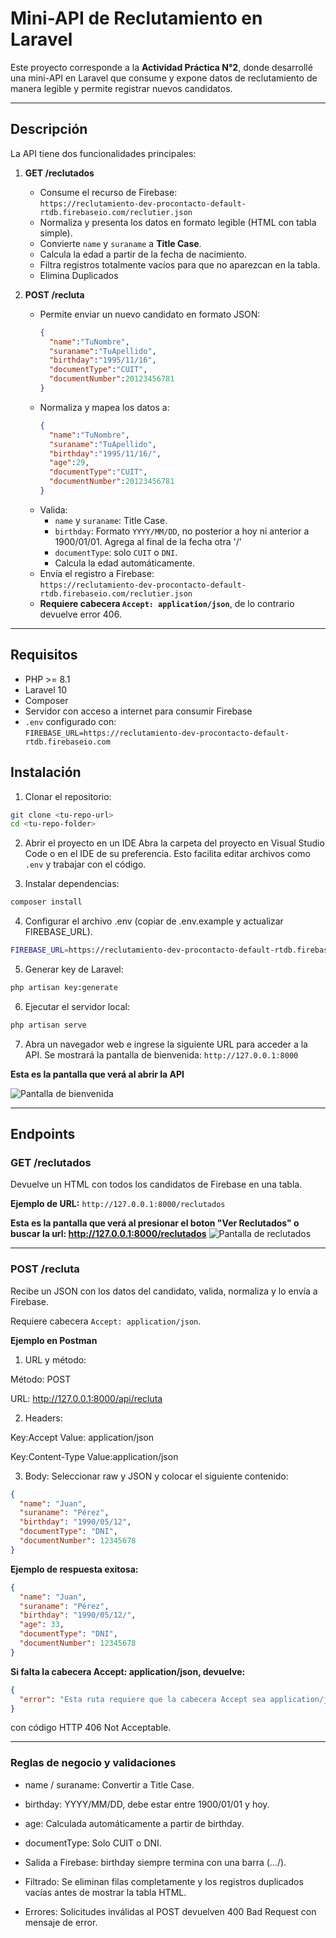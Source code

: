 # Mini-API de Reclutamiento en Laravel

Este proyecto corresponde a la **Actividad Práctica N°2**, donde desarrollé una mini-API en Laravel que consume y expone datos de reclutamiento de manera legible y permite registrar nuevos candidatos.

---

## Descripción

La API tiene dos funcionalidades principales:

1. **GET /reclutados**  
   - Consume el recurso de Firebase:  
     `https://reclutamiento-dev-procontacto-default-rtdb.firebaseio.com/reclutier.json`  
   - Normaliza y presenta los datos en formato legible (HTML con tabla simple).  
   - Convierte `name` y `suraname` a **Title Case**.  
   - Calcula la edad a partir de la fecha de nacimiento.  
   - Filtra registros totalmente vacíos para que no aparezcan en la tabla. 
   - Elimina Duplicados 

2. **POST /recluta**  
   - Permite enviar un nuevo candidato en formato JSON:  
     ```json
     {
       "name":"TuNombre",
       "suraname":"TuApellido",
       "birthday":"1995/11/16",
       "documentType":"CUIT",
       "documentNumber":20123456781
     }
     ```
   - Normaliza y mapea los datos a:  
     ```json
     {
       "name":"TuNombre",
       "suraname":"TuApellido",
       "birthday":"1995/11/16/",
       "age":29,
       "documentType":"CUIT",
       "documentNumber":20123456781
     }
     ```
   - Valida:
     - `name` y `suraname`: Title Case.  
     - `birthday`: Formato `YYYY/MM/DD`, no posterior a hoy ni anterior a 1900/01/01. Agrega al final de la fecha otra '/'
     - `documentType`: solo `CUIT` o `DNI`.  
     - Calcula la edad automáticamente.  
   - Envía el registro a Firebase:  
     `https://reclutamiento-dev-procontacto-default-rtdb.firebaseio.com/reclutier.json`  
   - **Requiere cabecera `Accept: application/json`**, de lo contrario devuelve error 406.

---

## Requisitos

- PHP >= 8.1  
- Laravel 10  
- Composer  
- Servidor con acceso a internet para consumir Firebase  
- `.env` configurado con:  
`FIREBASE_URL=https://reclutamiento-dev-procontacto-default-rtdb.firebaseio.com`

## Instalación

1. Clonar el repositorio:  
 ```bash
 git clone <tu-repo-url>
 cd <tu-repo-folder>
```
2. Abrir el proyecto en un IDE
Abra la carpeta del proyecto en Visual Studio Code o en el IDE de su preferencia. Esto facilita editar archivos como `.env` y trabajar con el código.

3. Instalar dependencias:
 ```bash
composer install
 ```

4. Configurar el archivo .env (copiar de .env.example y actualizar FIREBASE_URL).
 ```bash
FIREBASE_URL=https://reclutamiento-dev-procontacto-default-rtdb.firebaseio.com
 ```

5. Generar key de Laravel:
 ```bash
php artisan key:generate
 ```

6. Ejecutar el servidor local:
 ```bash
php artisan serve
 ```

7. Abra un navegador web e ingrese la siguiente URL para acceder a la API. Se mostrará la pantalla de bienvenida:
`http://127.0.0.1:8000`

**Esta es la pantalla que verá al abrir la API**

![Pantalla de bienvenida](https://raw.githubusercontent.com/LuisDiNicco/TP-PHP-con-Laravel---Di-Nicco-Luis-Demetrio/refs/heads/feature/agrego-imagenes/Resolucion/Actividad%20Practica%202/imagenes/Pagina-Bienvenida.png)

---
## Endpoints

### GET /reclutados

Devuelve un HTML con todos los candidatos de Firebase en una tabla.

**Ejemplo de URL:**
`http://127.0.0.1:8000/reclutados`

**Esta es la pantalla que verá al presionar el boton "Ver Reclutados" o buscar la url: http://127.0.0.1:8000/reclutados**
![Pantalla de reclutados](https://raw.githubusercontent.com/LuisDiNicco/TP-PHP-con-Laravel---Di-Nicco-Luis-Demetrio/refs/heads/feature/agrego-imagenes/Resolucion/Actividad%20Practica%202/imagenes/Pagina-Reclutados.png)


---

### POST /recluta

Recibe un JSON con los datos del candidato, valida, normaliza y lo envía a Firebase.

Requiere cabecera `Accept: application/json`.

**Ejemplo en Postman** 

1. URL y método:

Método: POST

URL: http://127.0.0.1:8000/api/recluta

2. Headers:

Key:Accept	Value: application/json

Key:Content-Type	Value:application/json
	
3. Body:
Seleccionar raw y JSON y colocar el siguiente contenido:
```json
{
  "name": "Juan",
  "suraname": "Pérez",
  "birthday": "1990/05/12",
  "documentType": "DNI",
  "documentNumber": 12345678
}
```
**Ejemplo de respuesta exitosa:**
```json
{
  "name": "Juan",
  "suraname": "Pérez",
  "birthday": "1990/05/12/",
  "age": 33,
  "documentType": "DNI",
  "documentNumber": 12345678
}
```
**Si falta la cabecera Accept: application/json, devuelve:**
```json
{
  "error": "Esta ruta requiere que la cabecera Accept sea application/json"
}
```
con código HTTP 406 Not Acceptable.

---
### Reglas de negocio y validaciones
- name / suraname: Convertir a Title Case.

- birthday: YYYY/MM/DD, debe estar entre 1900/01/01 y hoy.

- age: Calculada automáticamente a partir de birthday.

- documentType: Solo CUIT o DNI.

- Salida a Firebase: birthday siempre termina con una barra (.../).

- Filtrado: Se eliminan filas completamente y los registros duplicados vacías antes de mostrar la tabla HTML.

- Errores: Solicitudes inválidas al POST devuelven 400 Bad Request con mensaje de error.

